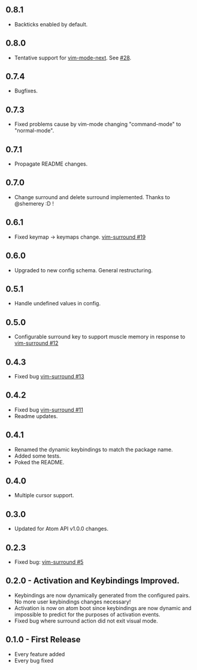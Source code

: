 ## 0.8.1
* Backticks enabled by default.

## 0.8.0
* Tentative support for
  [vim-mode-next](https://atom.io/packages/vim-mode-next). See
  [#28](https://github.com/gepoch/vim-surround/issues/28).

## 0.7.4
* Bugfixes.

## 0.7.3
* Fixed problems cause by vim-mode changing "command-mode" to "normal-mode".

## 0.7.1
* Propagate README changes.

## 0.7.0
* Change surround and delete surround implemented. Thanks to @shemerey :D !

## 0.6.1
* Fixed keymap -> keymaps change. [vim-surround #19](https://github.com/gepoch/vim-surround/issues/19)

## 0.6.0
* Upgraded to new config schema. General restructuring.

## 0.5.1
* Handle undefined values in config.

## 0.5.0
* Configurable surround key to support muscle memory in response to  [vim-surround #12](https://github.com/gepoch/vim-surround/issues/12)

## 0.4.3
* Fixed bug [vim-surround #13](https://github.com/gepoch/vim-surround/issues/13)


## 0.4.2
* Fixed bug [vim-surround #11](https://github.com/gepoch/vim-surround/issues/11)
* Readme updates.

## 0.4.1
* Renamed the dynamic keybindings to match the package name.
* Added some tests.
* Poked the README.

## 0.4.0
* Multiple cursor support.

## 0.3.0
* Updated for Atom API v1.0.0 changes.

## 0.2.3
* Fixed bug: [vim-surround #5](https://github.com/gepoch/vim-surround/issues/5)

## 0.2.0 - Activation and Keybindings Improved.
* Keybindings are now dynamically generated from the configured pairs. No more
  user keybindings changes necessary!
* Activation is now on atom boot since keybindings are now dynamic and
  impossible to predict for the purposes of activation events.
* Fixed bug where surround action did not exit visual mode.

## 0.1.0 - First Release
* Every feature added
* Every bug fixed
